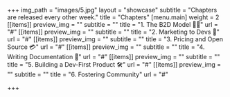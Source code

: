 +++
img_path = "images/5.jpg"
layout = "showcase"
subtitle = "Chapters are released every other week."
title = "Chapters"
[menu.main]
weight = 2
[[items]]
preview_img = ""
subtitle = ""
title = "1. The B2D Model 👩‍💻"
url = "#"
[[items]]
preview_img = ""
subtitle = ""
title = "2. Marketing to Devs 📢"
url = "#"
[[items]]
preview_img = ""
subtitle = ""
title = "3. Pricing and Open Source 💳"
url = "#"
[[items]]
preview_img = ""
subtitle = ""
title = "4. Writing Documentation 📄"
url = "#"
[[items]]
preview_img = ""
subtitle = ""
title = "5. Building a Dev-First Product 🛠"
url = "#"
[[items]]
preview_img = ""
subtitle = ""
title = "6. Fostering Community"
url = "#"

+++
